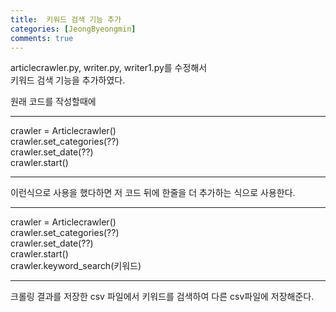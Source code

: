 ```yaml
---
title:  키워드 검색 기능 추가
categories: [JeongByeongmin]
comments: true
---
```


articlecrawler.py, writer.py, writer1.py를 수정해서  
키워드 검색 기능을 추가하였다.  

원래 코드를 작성할때에 

-----------------  

  crawler = Articlecrawler()  
  crawler.set_categories(??)  
  crawler.set_date(??)  
  crawler.start()
  
-----------------  

이런식으로 사용을 했다하면 저 코드 뒤에 한줄을 더 추가하는 식으로 사용한다.  

-----------------  

  crawler = Articlecrawler()  
  crawler.set_categories(??)  
  crawler.set_date(??)  
  crawler.start()  
  crawler.keyword_search(키워드)  

-----------------  

크롤링 결과를 저장한 csv 파일에서 키워드를 검색하여 다른 csv파일에 저장해준다.
